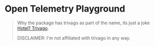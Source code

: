 # Open Telemetry Playground

> Why the package has trivago as part of the name, its just a joke [Hotel? Trivago](https://knowyourmeme.com/memes/trivago-guy).
>
> DISCLAIMER: I'm not affiliated with trivago in any way. 

